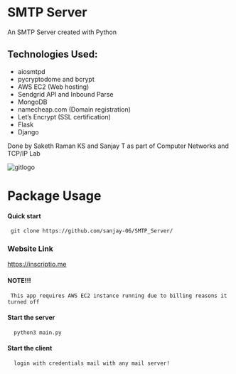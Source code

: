 # SMTP Server

An SMTP Server created with Python

## Technologies Used:
* aiosmtpd
* pycryptodome and bcrypt
* AWS EC2 (Web hosting)
* Sendgrid API and Inbound Parse
* MongoDB
* namecheap.com (Domain registration)
* Let’s Encrypt (SSL certification)
* Flask
* Django

Done by Saketh Raman KS and Sanjay T as part of Computer Networks and TCP/IP Lab

![gitlogo](capture.gif)

# Package Usage

#### Quick start
     git clone https://github.com/sanjay-06/SMTP_Server/


### Website Link
<a href="https://inscriptio.me" target="new">https://inscriptio.me</a>

#### NOTE!!!
     This app requires AWS EC2 instance running due to billing reasons it turned off 

#### Start the server
      python3 main.py
#### Start the client
      login with credentials mail with any mail server!

